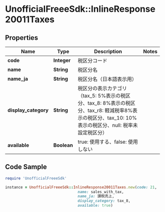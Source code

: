 # UnofficialFreeeSdk::InlineResponse20011Taxes

## Properties

Name | Type | Description | Notes
------------ | ------------- | ------------- | -------------
**code** | **Integer** | 税区分コード | 
**name** | **String** | 税区分名 | 
**name_ja** | **String** | 税区分名（日本語表示用） | 
**display_category** | **String** | 税区分の表示カテゴリ（tax_5: 5%表示の税区分、tax_8: 8%表示の税区分、tax_r8: 軽減税率8%表示の税区分、tax_10: 10%表示の税区分、null: 税率未設定税区分） | 
**available** | **Boolean** | true: 使用する、false: 使用しない | 

## Code Sample

```ruby
require 'UnofficialFreeeSdk'

instance = UnofficialFreeeSdk::InlineResponse20011Taxes.new(code: 21,
                                 name: sales_with_tax,
                                 name_ja: 課税売上,
                                 display_category: tax_8,
                                 available: true)
```


